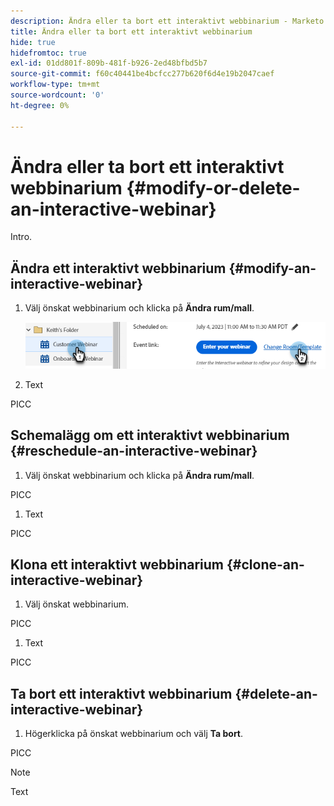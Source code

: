 ```yaml
---
description: Ändra eller ta bort ett interaktivt webbinarium - Marketo Docs - produktdokumentation
title: Ändra eller ta bort ett interaktivt webbinarium
hide: true
hidefromtoc: true
exl-id: 01dd801f-809b-481f-b926-2ed48bfbd5b7
source-git-commit: f60c40441be4bcfcc277b620f6d4e19b2047caef
workflow-type: tm+mt
source-wordcount: '0'
ht-degree: 0%

---
```


# Ändra eller ta bort ett interaktivt webbinarium {#modify-or-delete-an-interactive-webinar}

Intro.

## Ändra ett interaktivt webbinarium {#modify-an-interactive-webinar}

1. Välj önskat webbinarium och klicka på **Ändra rum/mall**.

   ![](assets/modify-or-delete-an-interactive-webinar-1.png)

1. Text

PICC

## Schemalägg om ett interaktivt webbinarium {#reschedule-an-interactive-webinar}

1. Välj önskat webbinarium och klicka på **Ändra rum/mall**.

PICC

1. Text

PICC

## Klona ett interaktivt webbinarium {#clone-an-interactive-webinar}

1. Välj önskat webbinarium.

PICC

1. Text

PICC

## Ta bort ett interaktivt webbinarium {#delete-an-interactive-webinar}

1. Högerklicka på önskat webbinarium och välj **Ta bort**.

PICC

>[!NOTE]
>
>Text
